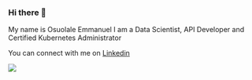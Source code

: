 ### Hi there 👋

My name is Osuolale Emmanuel
I am a Data Scientist, API Developer and Certified Kubernetes Administrator

You can connect with me on [Linkedin](https://linkedin.com/iyanuloluwa-osuolale)


![](https://github-readme-stats.vercel.app/api?username=dmarinere&theme=radical&hide_border=false&include_all_commits=false&count_private=false)<br/>
